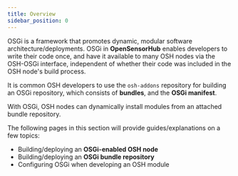 ```yaml
---
title: Overview
sidebar_position: 0
---
```


OSGi is a framework that promotes dynamic, modular software architecture/deployments.
OSGi in **OpenSensorHub** enables developers to write their code once, 
and have it available to many OSH nodes via the OSH-OSGi interface, 
independent of whether their code was included in the OSH node's build process.

It is common OSH developers to use the `osh-addons` repository for building an OSGi repository,
which consists of **bundles**, and the **OSGi manifest**.

With OSGi, OSH nodes can dynamically install modules from an attached bundle repository.

The following pages in this section will provide guides/explanations on a few topics:

- Building/deploying an **OSGi-enabled OSH node**
- Building/deploying an **OSGi bundle repository**
- Configuring OSGi when developing an OSH module
